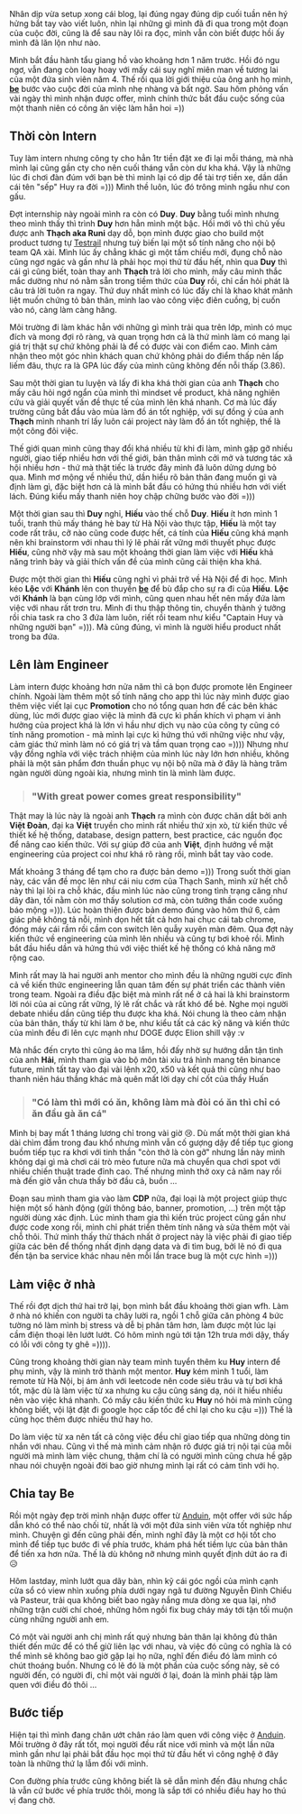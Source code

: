Nhân dịp vừa setup xong cái blog, lại đúng ngay đúng dịp cuối tuần nên hý hửng bắt tay vào viết luôn, nhìn lại những gì mình đã đi qua trong một đoạn của cuộc đời, cũng là để sau này lôi ra đọc, mình vẫn còn biết được hồi ấy mình đã lăn lộn như nào.

Mình bắt đầu hành tẩu giang hồ vào khoảng hơn 1 năm trước. Hồi đó ngu ngơ, vẫn đang còn loay hoay với mấy cái suy nghĩ miên man về tương lai của một đứa sinh viên năm 4. Thế rồi qua lời giới thiệu của ông anh họ mình, [**be**](https://be.com.vn/#intro) bước vào cuộc đời của mình nhẹ nhàng và bất ngờ. Sau hôm phỏng vấn vài ngày thì mình nhận được offer, mình chính thức bắt đầu cuộc sống của một thanh niên có công ăn việc làm hẳn hoi =))

## Thời còn Intern

Tuy làm intern nhưng công ty cho hẳn 1tr tiền đặt xe đi lại mỗi tháng, mà nhà mình lại cũng gần cty cho nên cuối tháng vẫn còn dư kha khá. Vậy là những lúc đi chơi đàn đúm với bạn bè thì mình lại có dịp để tài trợ tiền xe, dần dần cái tên "sếp" Huy ra đời =))) Mình thề luôn, lúc đó trông mình ngầu như con gấu.

Đợt internship này ngoài mình ra còn có **Duy**. **Duy** bằng tuổi mình nhưng theo mình thấy thì trình **Duy** hơn hẳn mình một bậc. Hồi mới vô thì chủ yếu được anh **Thạch aka Runi** dạy dỗ, bọn mình được giao cho build một product tương tự [Testrail](https://www.gurock.com/testrail/) nhưng tuỳ biến lại một số tính năng cho nội bộ team QA xài. Mình lúc ấy chẳng khác gì một tấm chiếu mới, đụng chỗ nào cũng ngơ ngác và gần như là phải học mọi thứ từ đầu hết, nhìn qua **Duy** thì cái gì cũng biết, toàn thay anh **Thạch** trả lời cho mình, mấy câu mình thắc mắc dường như nó nằm sẵn trong tiềm thức của **Duy** rồi, chỉ cần hỏi phát là câu trả lời tuôn ra ngay. Thứ duy nhất mình có lúc đấy chỉ là khao khát mãnh liệt muốn chứng tỏ bản thân, mình lao vào công việc điên cuồng, bị cuốn vào nó, càng làm càng hăng.

Môi trường đi làm khác hẳn với những gì mình trải qua trên lớp, mình có mục đích và mong đợi rõ ràng, và quan trọng hơn cả là thứ mình làm có mang lại giá trị thật sự chứ không phải là để có được vài con điểm cao. Mình cảm nhận theo một góc nhìn khách quan chứ không phải do điểm thấp nên lấp liếm đâu, thực ra là GPA lúc đấy của mình cũng không đến nỗi thấp (3.86).

Sau một thời gian tu luyện và lấy đi kha khá thời gian của anh **Thạch** cho mấy câu hỏi ngớ ngẩn của mình thì mindset về product, khả năng nghiên cứu và giải quyết vấn đề thực tế của mình lên khá nhanh. Cơ mà lúc đấy trường cũng bắt đầu vào mùa làm đồ án tốt nghiệp, với sự đồng ý của anh **Thạch** mình nhanh trí lấy luôn cái project này làm đồ án tốt nghiệp, thế là một công đôi việc.

Thế giới quan mình cũng thay đổi khá nhiều từ khi đi làm, mình gặp gỡ nhiều người, giao tiếp nhiều hơn với thế giới, bản thân mình cởi mở và tương tác xã hội nhiều hơn - thứ mà thật tiếc là trước đây mình đã luôn dửng dưng bỏ qua. Mình mơ mộng về nhiều thứ, dần hiểu rõ bản thân đang muốn gì và định làm gì, đặc biệt hơn cả là mình bắt đầu có hứng thú nhiều hơn với viết lách. Đúng kiểu mấy thanh niên hoy chập chững bước vào đời =)))

<CustomImage src="/images/escape-room.jpg" caption="Escape room"/>
<CustomImage src="/images/nguyen-team-di-an.jpg" caption="Cả team đi bấm điện thoại với nhau"/>
<CustomImage src="/images/su-kien.jpg" caption="Trung thu"/>
<CustomImage src="/images/danh-dan.jpg" caption="Vẫn là trung thu ..."/>
<CustomImage src="/images/neon.jpg" caption="Poster tiết mục YEP"/>
<CustomImage src="/images/quay-tai-yep.jpg" caption="Quẫy tại YEP"/>
<CustomImage src="/images/team.jpg" caption="Cả team đông đủ tại YEP"/>

Một thời gian sau thì **Duy** nghỉ, **Hiếu** vào thế chỗ **Duy**. **Hiếu** ít hơn mình 1 tuổi, tranh thủ mấy tháng hè bay từ Hà Nội vào thực tập, **Hiếu** là một tay code rất trâu, cỡ nào cũng code được hết, cá tính của **Hiếu** cũng khá mạnh nên khi brainstorm với nhau thì lý lẽ phải rất vững mới thuyết phục được **Hiếu**, cũng nhờ vậy mà sau một khoảng thời gian làm việc với **Hiếu** khả năng trình bày và giải thích vấn đề của mình cũng cải thiện kha khá.

Được một thời gian thì **Hiếu** cũng nghỉ vì phải trở về Hà Nội để đi học. Mình kéo **Lộc** với **Khánh** lên con thuyền [**be**](https://be.com.vn/#intro) để bù đắp cho sự ra đi của **Hiếu**. **Lộc** với **Khánh** là bạn cùng lớp với mình, cũng quen nhau hết nên mấy đứa làm việc với nhau rất trơn tru. Mình đi thu thập thông tin, chuyển thành ý tưởng rồi chia task ra cho 3 đứa làm luôn, riết rồi team như kiểu "Captain Huy và những người bạn" =))). Mà cũng đúng, vì mình là người hiểu product nhất trong ba đứa.

## Lên làm Engineer

<CustomImage src="/images/goc-lam-viec.jpg" caption="Góc làm việc trên công ty"/>

Làm intern được khoảng hơn nửa năm thì cả bọn được promote lên Engineer chính. Ngoài làm thêm một số tính năng cho app thì lúc này mình được giao thêm việc viết lại cục **Promotion** cho nó tổng quan hơn để các bên khác dùng, lúc mới được giao việc là mình đã cực kì phấn khích vì phạm vi ảnh hưởng của project khá là lớn vì hầu như dịch vụ nào của công ty cũng có tính năng promotion - mà mình lại cực kì hứng thú với những việc như vậy, cảm giác thứ mình làm nó có giá trị và tầm quan trọng cao =)))) Nhưng như vậy đồng nghĩa với việc trách nhiệm của mình lúc này lớn hơn nhiều, không phải là một sản phẩm đơn thuần phục vụ nội bộ nữa mà ở đây là hàng trăm ngàn người dùng ngoài kia, nhưng mình tin là mình làm được.

> ### "With great power comes great responsibility"

Thật may là lúc này là ngoài anh **Thạch** ra mình còn được chăn dắt bởi anh **Việt Đoàn**, đại ka **Việt** truyền cho mình rất nhiều thứ xịn xò, từ kiến thức về thiết kế hệ thống, database, design pattern, best practice, các nguồn đọc để nâng cao kiến thức. Với sự giúp đỡ của anh **Việt**, định hướng về mặt engineering của project coi như khá rõ ràng rồi, mình bắt tay vào code.

<CustomImage src="/images/daika-viet.jpg" caption="Mình và anh Vịt"/>

Mất khoảng 3 tháng để tạm cho ra được bản demo =))) Trong suốt thời gian này, các vấn đề mọc lên như cái niu cơm của Thạch Sanh, mình xử hết chỗ này thì lại lòi ra chỗ khác, đầu mình lúc nào cũng trong tình trạng căng như dây đàn, tối nằm còn mơ thấy solution cơ mà, còn tưởng thần code xuống báo mộng =))). Lúc hoàn thiện được bản demo đúng vào hôm thứ 6, cảm giác phê không tả nỗi, mình dọn hết tất cả hơn hai chục cái tab chrome, đóng máy cái rầm rồi cầm con switch lên quẫy xuyên màn đêm. Qua đợt này kiến thức về engineering của mình lên nhiều và cũng tự bơi khoẻ rồi. Mình bắt đầu hiểu dần và hứng thú với việc thiết kế hệ thống có khả năng mở rộng cao.

Mình rất may là hai người anh mentor cho mình đều là những người cực đỉnh cả về kiến thức engineering lẫn quan tâm đến sự phát triển các thành viên trong team. Ngoài ra điều đặc biệt mà mình rất nể ở cả hai là khi brainstorm lời nói của ai cũng rất vững, lý lẽ rất chắc và rất khó để bẻ. Nghe mọi người debate nhiều dần cũng tiếp thu được kha khá. Nói chung là theo cảm nhận của bản thân, thấy từ khi làm ở be, như kiểu tất cả các kỹ năng và kiến thức của mình đều đi lên cực mạnh như DOGE được Elion shill vậy :v

Mà nhắc đến cryto thì cũng ảo ma lắm, hồi đấy nhờ sự hướng dẫn tận tình của anh **Hải**, mình tham gia vào bộ môn tài xỉu trá hình mang tên binance future, mình tất tay vào đại vài lệnh x20, x50 và kết quả thì cũng như bao thanh niên háu thắng khác mà quên mất lời dạy chí cốt của thầy Huấn

> ### "Có làm thì mới có ăn, không làm mà đòi có ăn thì chỉ có ăn đầu gà ăn cá"

Mình bị bay mất 1 tháng lương chỉ trong vài giờ 😢. Dù mất một thời gian khá dài chìm đắm trong đau khổ nhưng mình vẫn cố gượng dậy để tiếp tục giong buồm tiếp tục ra khơi với tinh thần "còn thở là còn gỡ" nhưng lần này mình không dại gì mà chơi cái trò mèo future nữa mà chuyển qua chơi spot với nhiều chiến thuật trade đỉnh cao. Thế nhưng mình thở oxy cả năm nay rồi mà đến giờ vẫn chưa thấy bờ đầu cả, buồn ...

Đoạn sau mình tham gia vào làm **CDP** nữa, đại loại là một project giúp thực hiện một số hành động (gửi thông báo, banner, promotion, ...) trên một tập người dùng xác định. Lúc mình tham gia thì kiến trúc project cũng gần như được code xong rồi, mình chỉ phát triển thêm tính năng và sửa thêm một vài chỗ thôi. Thứ mình thấy thử thách nhất ở project này là việc phải đi giao tiếp giữa các bên để thống nhất định dạng data và đi tìm bug, bởi lẽ nó đi qua đến tận ba service khác nhau nên mỗi lần trace bug là một cực hình =)))

## Làm việc ở nhà

Thế rồi đợt dịch thứ hai trở lại, bọn mình bắt đầu khoảng thời gian wfh. Làm ở nhà nó khiến con người ta chây lười ra, ngồi 1 chỗ giữa căn phòng 4 bức tường nó làm mình bị stress và dễ bị phân tâm hơn, làm được một lúc lại cầm điện thoại lên lướt lướt. Có hôm mình ngủ tới tận 12h trưa mới dậy, thấy có lỗi với công ty ghê =)))).

<CustomImage src="/images/goc-lam-viec-o-nha.jpg" caption="Wfh lại lòi là thú chăm cây :v"/>

Cũng trong khoảng thời gian này team mình tuyển thêm ku **Huy** intern để phụ mình, vậy là mình trở thành một mentor. **Huy** kém mình 1 tuổi, làm remote từ Hà Nội, bị ám ảnh với leetcode nên code siêu trâu và tự bơi khá tốt, mặc dù là làm việc từ xa nhưng ku cậu cũng sáng dạ, nói ít hiểu nhiều nên vào việc khá nhanh. Có mấy câu kiến thức ku **Huy** nó hỏi mà mình cũng không biết, vội lật đật đi google học cấp tốc để chỉ lại cho ku cậu =))) Thế là cũng học thêm được nhiều thứ hay ho.

Do làm việc từ xa nên tất cả công việc đều chỉ giao tiếp qua những dòng tin nhắn với nhau. Cũng vì thế mà mình cảm nhận rõ được giá trị nội tại của mỗi người mà mình làm việc chung, thậm chí là có người mình cũng chưa hề gặp nhau nói chuyện ngoài đời bao giờ nhưng mình lại rất có cảm tình với họ.

## Chia tay Be

Rồi một ngày đẹp trời mình nhận được offer từ [Anduin](https://www.anduintransact.com/), một offer với sức hấp dẫn khó có thể nào chối từ, nhất là với một đứa sinh viên vừa tốt nghiệp như mình. Chuyện gì đến cũng phải đến, mình nghĩ đây là một cơ hội tốt cho mình để tiếp tục bước đi về phía trước, khám phá hết tiềm lực của bản thân để tiến xa hơn nữa. Thế là dù không nỡ nhưng mình quyết định dứt áo ra đi 😥

Hôm lastday, mình lướt qua dãy bàn, nhìn kỹ cái góc ngồi của mình cạnh cửa sổ có view nhìn xuống phía dưới ngay ngã tư đường Nguyễn Đình Chiểu và Pasteur, trải qua không biết bao ngày nắng mưa dòng xe qua lại, nhớ những trận cười chí choé, những hôm ngồi fix bug cháy máy tới tận tối muộn cùng những người anh em.

<CustomImage src="/images/view-cho-ngoi.jpg" caption="View từ cửa sổ nhìn ra"/>


Có một vài người anh chị mình rất quý nhưng bản thân lại không đủ thân thiết đến mức để có thể giữ liên lạc với nhau, và việc đó cũng có nghĩa là có thể mình sẽ không bao giờ gặp lại họ nữa, nghĩ đến điều đó làm mình có chút thoáng buồn. Nhưng có lẽ đó là một phần của cuộc sống này, sẽ có người đến, có người đi, chỉ một vài người ở lại, đoán là mình phải tập làm quen với điều đó thôi ...

<CustomImage src="/images/qua.jpg" caption="Quà chia tay của chị Trang - một trong những người tốt bụng nhất mà mình từng gặp"/>


## Bước tiếp

Hiện tại thì mình đang chân ướt chân ráo làm quen với công việc ở [Anduin](https://www.anduintransact.com/). Môi trường ở đây rất tốt, mọi người đều rất nice với mình và một lần nữa mình gần như lại phải bắt đầu học mọi thứ từ đầu hết vì công nghệ ở đây toàn là những thứ lạ lẫm đối với mình.

Con đường phía trước cũng không biết là sẽ dẫn mình đến đâu nhưng chắc là vẫn cứ bước về phía trước thôi, mong là sắp tới có nhiều điều hay ho thú vị đang chờ.
